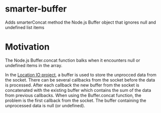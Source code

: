 smarter-buffer
==============

Adds smarterConcat method the Node.js Buffer object that ignores null and undefined list items

Motivation
==========
The Node.js Buffer.concat function balks when it encounters null or undefined items in the array. 

In the [Location IO project](https://github.com/alexbirkett/location.io), a buffer is used to store the unprocced data from the socket. There can be several callbacks from the socket before the data is processed. After each callback the new buffer from the socket is concatenated with the existing buffer which contains the sum of the data from previous callbacks. When using the Buffer.concat function, the problem is the first callback from the socket. The buffer containing the unprocessed data is null (or undefined).




